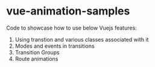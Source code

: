 # vue-animation-samples

Code to showcase how to use below Vuejs features:

1. Using transtion and various classes associated with it
2. Modes and events in transitions
3. Transition Groups
4. Route animations
